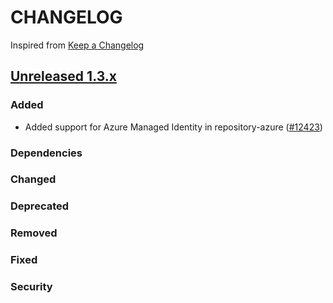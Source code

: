 # CHANGELOG

Inspired from [Keep a Changelog](https://keepachangelog.com/en/1.0.0/)

## [Unreleased 1.3.x]

### Added
- Added support for Azure Managed Identity in repository-azure ([#12423](https://github.com/opensearch-project/OpenSearch/issues/12423))
### Dependencies
### Changed
### Deprecated
### Removed
### Fixed

### Security

[Unreleased 1.3.x]: https://github.com/opensearch-project/OpenSearch/compare/1.3.15...HEAD
